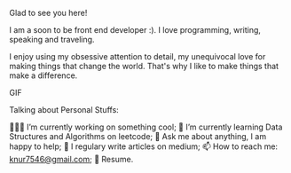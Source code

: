 Glad to see you here!  

I am a soon to be front end developer :). I love programming, writing, speaking and traveling.

I enjoy using my obsessive attention to detail, my unequivocal love for making things that change the world. That's why I like to make things that make a difference.

GIF

Talking about Personal Stuffs:

👨🏻‍💻 I’m currently working on something cool;
🚀 I’m currently learning Data Structures and Algorithms on leetcode;
💬 Ask me about anything, I am happy to help;
📝 I regulary write articles on medium;
📫 How to reach me: knur7546@gmail.com;
📝 Resume.
